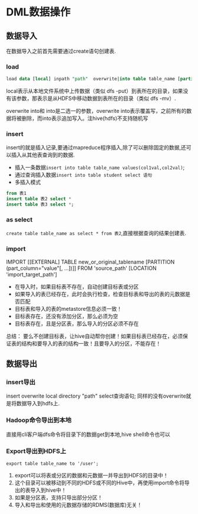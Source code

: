 # DML数据操作

## 数据导入

在数据导入之前首先需要通过create语句创建表.

### **load**

```SQL
load data [local] inpath "path"  overwrite|into table table_name [partition(col="value")];
```

local表示从本地文件系统中上传数据（类似 dfs -put）到表所在的目录，如果没有该参数，那表示是从HDFS中移动数据到表所在的目录（类似 dfs -mv）.

overwrite into和 into是二选一的参数，overwrite into表示覆盖写，之前所有的数据将被删除，而into表示追加写入。注hive(hdfs)不支持随机写

### **insert**

insert的就是插入记录,要通过mapreduce程序插入,除了可以删除固定的数据,还可以插入从其他表查询到的数据.

- 插入一条数据`insert into table table_name values(col1val,col2val)`;
- 通过查询插入数据`insert into table student select 语句`
- 多插入模式

```sql
from 表1
insert table 表2 select *
insert table 表3 select *;
```

### as select

`create table table_name as select * from 表2`,直接根据查询的结果创建表.

### import

 IMPORT [[EXTERNAL] TABLE new_or_original_tablename [PARTITION (part_column="value"[, ...])]]
  FROM 'source_path'
  [LOCATION 'import_target_path']

- 在导入时，如果目标表不存在，自动创建目标表或分区
- 如果导入的表已经存在，此时会执行检查，检查目标表和导出的表的元数据是否匹配
- 目标表和导入的表的metastore信息必须一致！
- 目标表存在，还没有添加分区，那么必须为空
- 目标表存在，且是分区表，那么导入的分区必须不存在

总结： 要么不创建目标表，让hive自动帮你创建！如果目标表已经存在，必须保证表的结构和要导入的表的结构一致！且要导入的分区，不能存在！

## 数据导出

### insert导出

insert overwrite local directory "path" select查询语句;
同样的没有overwrite就是将数据导入到hdfs上.

### Hadoop命令导出到本地

直接用cli客户端dfs命令将目录下的数据get到本地,hive shell命令也可以

### Export导出到HDFS上

`export table table_name to '/user';`

1. export可以将表或分区的数据和元数据一并导出到HDFS的目录中！
1. 这个目录可以被移动到不同的HDFS或不同的Hive中，再使用import命令将导出的表导入到hive中！
1. 如果是分区表，支持只导出部分分区！
1. 导入和导出和使用的元数据存储的RDMS(数据库)无关！
